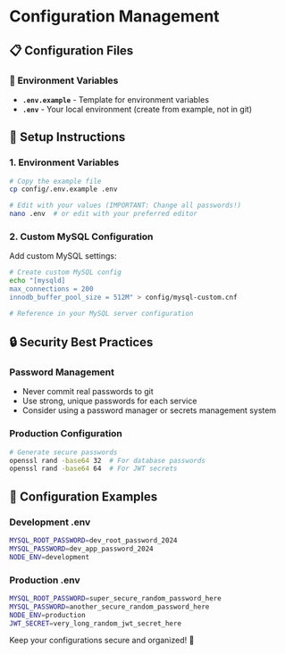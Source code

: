 # Configuration Management

## 📋 **Configuration Files**

### **🔐 Environment Variables**
- **`.env.example`** - Template for environment variables
- **`.env`** - Your local environment (create from example, not in git)

## 🚀 **Setup Instructions**

### **1. Environment Variables**
```bash
# Copy the example file
cp config/.env.example .env

# Edit with your values (IMPORTANT: Change all passwords!)
nano .env  # or edit with your preferred editor
```

### **2. Custom MySQL Configuration**
Add custom MySQL settings:
```bash
# Create custom MySQL config
echo "[mysqld]
max_connections = 200
innodb_buffer_pool_size = 512M" > config/mysql-custom.cnf

# Reference in your MySQL server configuration
```

## 🔒 **Security Best Practices**

### **Password Management**
- Never commit real passwords to git
- Use strong, unique passwords for each service
- Consider using a password manager or secrets management system

### **Production Configuration**
```bash
# Generate secure passwords
openssl rand -base64 32  # For database passwords
openssl rand -base64 64  # For JWT secrets
```

## 🎯 **Configuration Examples**

### **Development .env**
```bash
MYSQL_ROOT_PASSWORD=dev_root_password_2024
MYSQL_PASSWORD=dev_app_password_2024
NODE_ENV=development
```

### **Production .env**
```bash
MYSQL_ROOT_PASSWORD=super_secure_random_password_here
MYSQL_PASSWORD=another_secure_random_password_here
NODE_ENV=production
JWT_SECRET=very_long_random_jwt_secret_here
```

Keep your configurations secure and organized! 🔐
